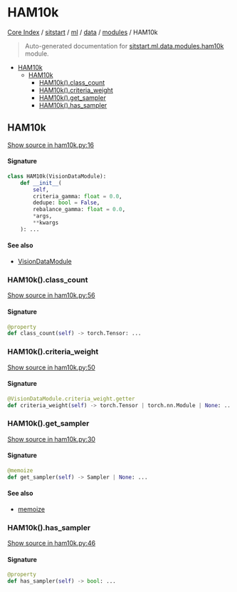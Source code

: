 # HAM10k

[Core Index](../../../../README.md#core-index) / [sitstart](../../../index.md#sitstart) / [ml](../../index.md#ml) / [data](../index.md#data) / [modules](./index.md#modules) / HAM10k

> Auto-generated documentation for [sitstart.ml.data.modules.ham10k](../../../../../python/sitstart/ml/data/modules/ham10k.py) module.

- [HAM10k](#ham10k)
  - [HAM10k](#ham10k-1)
    - [HAM10k().class_count](#ham10k()class_count)
    - [HAM10k().criteria_weight](#ham10k()criteria_weight)
    - [HAM10k().get_sampler](#ham10k()get_sampler)
    - [HAM10k().has_sampler](#ham10k()has_sampler)

## HAM10k

[Show source in ham10k.py:16](../../../../../python/sitstart/ml/data/modules/ham10k.py#L16)

#### Signature

```python
class HAM10k(VisionDataModule):
    def __init__(
        self,
        criteria_gamma: float = 0.0,
        dedupe: bool = False,
        rebalance_gamma: float = 0.0,
        *args,
        **kwargs
    ): ...
```

#### See also

- [VisionDataModule](./vision_data_module.md#visiondatamodule)

### HAM10k().class_count

[Show source in ham10k.py:56](../../../../../python/sitstart/ml/data/modules/ham10k.py#L56)

#### Signature

```python
@property
def class_count(self) -> torch.Tensor: ...
```

### HAM10k().criteria_weight

[Show source in ham10k.py:50](../../../../../python/sitstart/ml/data/modules/ham10k.py#L50)

#### Signature

```python
@VisionDataModule.criteria_weight.getter
def criteria_weight(self) -> torch.Tensor | torch.nn.Module | None: ...
```

### HAM10k().get_sampler

[Show source in ham10k.py:30](../../../../../python/sitstart/ml/data/modules/ham10k.py#L30)

#### Signature

```python
@memoize
def get_sampler(self) -> Sampler | None: ...
```

#### See also

- [memoize](../../../util/decorators.md#memoize)

### HAM10k().has_sampler

[Show source in ham10k.py:46](../../../../../python/sitstart/ml/data/modules/ham10k.py#L46)

#### Signature

```python
@property
def has_sampler(self) -> bool: ...
```
